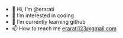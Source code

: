 - 👋 Hi, I’m @erarati
- 👀 I’m interested in coding
- 🌱 I’m currently learning github
- 📫 How to reach me erarati123@gmail.com

